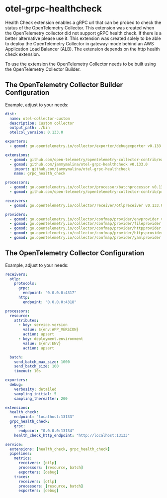 # otel-grpc-healthcheck

Health Check extension enables a gRPC url that can be probed to check the status of the OpenTelemetry Collector. This extension was created when the OpenTelemetry collector did not support gRPC health check. If there is a better alternative please use it. This extension was created solely to be able to deploy the OpenTelemetry Collector in gateway-mode behind an AWS Application Load Balancer (ALB). The extension depends on the http health check extension.

To use the extension the OpenTelemetry Collector needs to be built using the OpenTelemetry Collector Builder.

## The OpenTelemetry Collector Builder Configuration

Example, adjust to your needs:
```yaml
dist:
  name: otel-collector-custom
  description: Custom collector
  output_path: ./bin
  otelcol_version: 0.133.0

exporters:
  - gomod: go.opentelemetry.io/collector/exporter/debugexporter v0.133.0

extensions:
  - gomod: github.com/open-telemetry/opentelemetry-collector-contrib/extension/healthcheckextension v0.133.0 # Required
  - gomod: github.com/jammymalina/otel-grpc-healthcheck v0.133.0
    import: github.com/jammymalina/otel-grpc-healthcheck
    name: grpc_health_check

processors:
  - gomod: go.opentelemetry.io/collector/processor/batchprocessor v0.133.0
  - gomod: github.com/open-telemetry/opentelemetry-collector-contrib/processor/resourceprocessor v0.133.0

receivers:
  - gomod: go.opentelemetry.io/collector/receiver/otlpreceiver v0.133.0

providers:
  - gomod: go.opentelemetry.io/collector/confmap/provider/envprovider v1.39.0
  - gomod: go.opentelemetry.io/collector/confmap/provider/fileprovider v1.39.0
  - gomod: go.opentelemetry.io/collector/confmap/provider/httpprovider v1.39.0
  - gomod: go.opentelemetry.io/collector/confmap/provider/httpsprovider v1.39.0
  - gomod: go.opentelemetry.io/collector/confmap/provider/yamlprovider v1.39.0
```

## The OpenTelemetry Collector Configuration

Example, adjust to your needs:
```yaml
receivers:
  otlp:
    protocols:
      grpc:
        endpoint: "0.0.0.0:4317"
      http:
        endpoint: "0.0.0.0:4318"

processors:
  resource:
    attributes:
      - key: service.version
        value: ${env:APP_VERSION}
        action: upsert
      - key: deployment.environment
        value: ${env:ENV}
        action: upsert

  batch:
    send_batch_max_size: 1000
    send_batch_size: 100
    timeout: 10s

exporters:
  debug:
    verbosity: detailed
    sampling_initial: 5
    sampling_thereafter: 200

extensions:
  health_check:
    endpoint: "localhost:13133"
  grpc_health_check:
    grpc:
      endpoint: "0.0.0.0:13134"
    health_check_http_endpoint: "http://localhost:13133"

service:
  extensions: [health_check, grpc_health_check]
  pipelines:
    metrics:
      receivers: [otlp]
      processors: [resource, batch]
      exporters: [debug]
    traces:
      receivers: [otlp]
      processors: [resource, batch]
      exporters: [debug]
```
